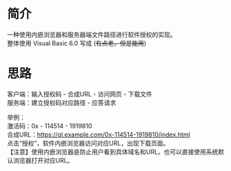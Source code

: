 # 简介

一种使用内嵌浏览器和服务器端文件路径进行软件授权的实现。<br>
整体使用 Visual Basic 6.0 写成 (~~有点老，但是能用~~)<br>

# 思路

客户端：输入授权码 - 合成URL - 访问网页 - 下载文件<br>
服务端：建立授权码对应路径 - 应答请求<br>

举例：<br>
激活码：0x - 114514 - 1919810<br>
合成URL：https://ql.example.com/0x-114514-1919810/index.html<br>
点击“授权”，软件内嵌浏览器访问对应URL，出现下载页面。<br>
【注意】使用内嵌浏览器是防止用户看到具体域名和URL，也可以直接使用系统默认浏览器打开对应URL。<br>
